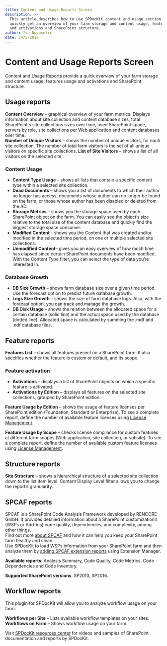 ```yaml
---
title: Content and Usage Reports Screen
description: >-
  This article describes how to use SPDocKit content and usage section to
  quickly get an overview of your farm storage and content usage, features usage
  and activations and SharePoint structure.
author: Iva Novoselic
date: 24/5/2017
---
```


# Content and Usage Reports Screen

Content and Usage Reports provide a quick overview of your farm storage and content usage, features usage and activations and SharePoint structure.

## Usage reports

**Content Overview** – graphical overview of your farm metrics. Displays information about site collection and content database sizes, total SharePoint's site collections sizes over time, used SharePoint space, servers by role, site collections per Web application and content databases over time.  
**Number of Unique Visitors** – shows the number of unique visitors, for each site collection. The number of total farm visitors is the set of all unique visitors on specific site collections. **List of Site Visitors** – shows a list of all visitors on the selected site.

### Content Usage

* **Content Type Usage** – shows all lists that contain a specific content type within a selected site collection.  
* **Dead Documents** – shows you a list of documents to which their author no longer has access, documents whose author can no longer be found on the farm, or those whose author has been disabled or deleted from the AD.  
* **Storage Metrics** – shows you the storage space used by each SharePoint object on the farm. You can easily see the object’s size relative to the total size of the content database and quickly find the biggest storage space consumer.  
* **Modified Content** - shows you the Content that was created and/or modified in the selected time period, on one or multiple selected site collections. 
* **Unmodified Content**– gives you an easy overview of how much time has elapsed since certain SharePoint documents have been modified. With the Content Type filter, you can select the type of data you’re interested in.

### Database Growth

* **DB Size Growth** – shows farm database size over a given time period. Use the forecast option to predict future database growth.
* **Logs Size Growth** – shows the size of farm database logs. Also, with the forecast option, you can track and manage the growth.
* **DB Disk Usage** – shows the relation between the allocated space for a certain database \(solid line\) and the actual space used by the database \(dotted line\). Allocated space is calculated by summing the .mdf and .ndf database files.

## Feature reports

**Features List** – shows all features present on a SharePoint farm. It also specifies whether the feature is custom or default, and its scope.

### Feature activation

* **Activations** – displays a list of SharePoint objects on which a specific feature is activated.
* **Activations by Edition** – displays all features on the selected site collections, grouped by SharePoint edition.  

**Feature Usage by Edition** – shows the usage of feature licenses per SharePoint edition \(Foundation, Standard or Enterprise\). To see a complete report, define the number of available feature licenses using [License Management](content-and-usage-reports-screen.md#internal/get-to-know-spdockit/backstage-screen/license-management).

**Feature Usage by Scope** – checks license compliance for custom features at different farm scopes \(Web application, site collection, or subsite\). To see a complete report, define the number of available custom feature licenses using [License Management](content-and-usage-reports-screen.md#internal/get-to-know-spdockit/backstage-screen/license-management).

## Structure reports

**Site Structure** – shows a hierarchical structure of a selected site collection down to the list item level. Content Display Level filter allows you to change the report’s granularity.

## SPCAF reports

SPCAF is a SharePoint Code Analysis Framework developed by RENCORE GmbH. It provides detailed information about a SharePoint customization’s \(WSPs or Add-ins\) code quality, dependencies, and complexity, among other things.  
Find out more [about SPCAF](https://www.spcaf.com/) and how it can help you keep your SharePoint farm healthy and clean.  
Use SPDocKit to load WSPs information from your SharePoint farm and then analyze them by [adding SPCAF extension reports](content-and-usage-reports-screen.md#internal/how-to/reports/install-spdockit-extensions) using Extension Manager.

**Available reports**: Analysis Summary, Code Quality, Code Metrics, Code Dependencies and Code Inventory.

**Supported SharePoint versions**: SP2013, SP2016.

## Workflow reports

This plugin for SPDocKit will allow you to analyze workflow usage on your farm.

**Workflows per Site** – Lists available workflow templates on your sites.  
**Workflows on Farm** – Shows workflow usage on your farm.

Visit [SPDocKit resources center](https://www.spdockit.com/resources/reports) for videos and samples of SharePoint documentation and reports by SPDocKit.

